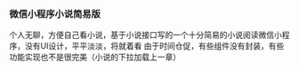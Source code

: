 ### 微信小程序小说简易版
个人无聊，方便自己看小说，基于小说接口写的一个十分简易的小说阅读微信小程序，没有UI设计，平平淡淡，将就着看
由于时间仓促，有些组件没有封装，有些功能实现也不是很完美（小说的下拉加载上一章）

